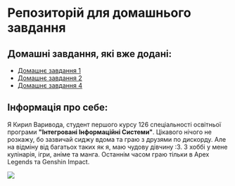 # Репозиторій для домашнього завдання
## Домашні завдання, які вже додані:
   - [Домашнє завдання 1 ](hw1)
   - [Домашнє завдання 2 ](hw2)
   - [Домашнє завдання 4 ](hw4)
## Інформація про себе:
Я Кирил Варивода, студент першого курсу 126 спеціальності освітньої програми **"Інтегровані Інформаційні Системи"**.
Цікавого нічого не розкажу, бо зазвичай сиджу вдома та граю з друзями по дискорду. Але на відміну від багатьох
таких як я, маю чудову дівчину :3. З хоббі у мене кулінарія, ігри, аніме та манга. Останнім часом граю тільки в Apex Legends та Genshin Impact.


![](https://media.tenor.com/rf2vPQpJJYYAAAAC/cat-spin-3d-cat.gif)
